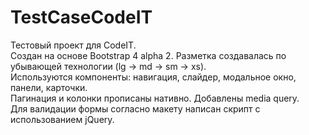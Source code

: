 # TestCaseCodeIT
Тестовый проект для CodeIT. <br />
Создан на основе Bootstrap 4 alpha 2. Разметка создавалась по убывающей технологии (lg -> md -> sm -> xs).<br />
Используются компоненты: навигация, слайдер, модальное окно, панели, карточки.<br />
Пагинация и колонки прописаны нативно. Добавлены media query.<br />
Для валидации формы согласно макету написан скрипт с использованием jQuery.

